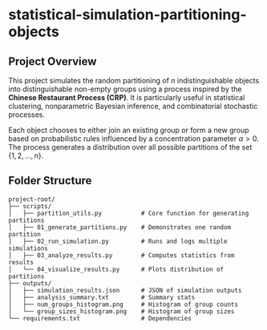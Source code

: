 # statistical-simulation-partitioning-objects

## Project Overview

This project simulates the random partitioning of $n$ indistinguishable objects into distinguishable non-empty groups using a process inspired by the **Chinese Restaurant Process (CRP)**. It is particularly useful in statistical clustering, nonparametric Bayesian inference, and combinatorial stochastic processes.

Each object chooses to either join an existing group or form a new group based on probabilistic rules influenced by a concentration parameter $\alpha > 0$. The process generates a distribution over all possible partitions of the set $\{1, 2, ..., n\}$.

## Folder Structure

```
project-root/
├── scripts/
│   ├── partition_utils.py           # Core function for generating partitions
│   ├── 01_generate_partitions.py    # Demonstrates one random partition
│   ├── 02_run_simulation.py         # Runs and logs multiple simulations
│   ├── 03_analyze_results.py        # Computes statistics from results
│   └── 04_visualize_results.py      # Plots distribution of partitions
├── outputs/
│   ├── simulation_results.json      # JSON of simulation outputs
│   ├── analysis_summary.txt         # Summary stats
│   ├── num_groups_histogram.png     # Histogram of group counts
│   └── group_sizes_histogram.png    # Histogram of group sizes
└── requirements.txt                 # Dependencies
```
